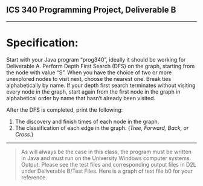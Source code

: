 ## ICS 340 Programming Project, Deliverable B

-----------------
# Specification:
Start with your Java program “prog340”, ideally it should be working for Deliverable A.
Perform Depth First Search (DFS) on the graph, starting from the node with value “S”. When you have
the choice of two or more unexplored nodes to visit next, choose the nearest one. Break ties
alphabetically by name. If your depth first search terminates without visiting every node in the graph,
start again from the first node in the graph in alphabetical order by name that hasn’t already been visited.

After the DFS is completed, print the following:
1. The discovery and finish times of each node in the graph.
2. The classification of each edge in the graph. (_Tree, Forward, Back, or Cross_.)

-----------------
> As will always be the case in this class, the program must be written in Java and must run on the
University Windows computer systems.
Output:
Please see the test files and corresponding output files in D2L under Deliverable B/Test Files. Here is a
graph of test file b0 for your reference.
